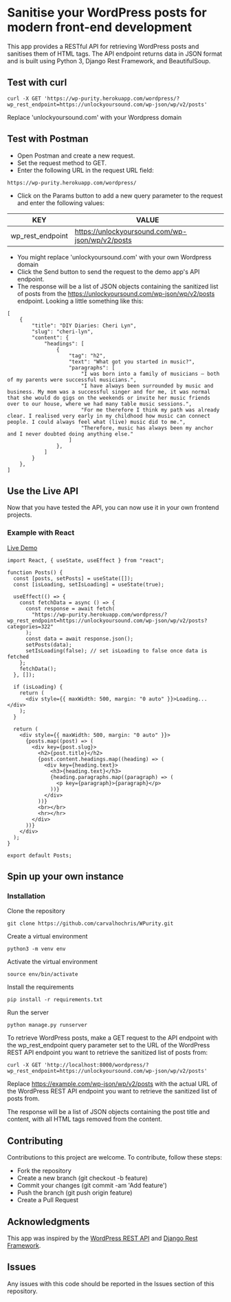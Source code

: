 # Sanitise your WordPress posts for modern front-end development

This app provides a RESTful API for retrieving WordPress posts and sanitises them of HTML tags. The API endpoint returns data in JSON format and is built using Python 3, Django Rest Framework, and BeautifulSoup.

## Test with curl

```
curl -X GET 'https://wp-purity.herokuapp.com/wordpress/?wp_rest_endpoint=https://unlockyoursound.com/wp-json/wp/v2/posts'
```

Replace 'unlockyoursound.com' with your Wordpress domain

## Test with Postman

* Open Postman and create a new request.
* Set the request method to GET.
* Enter the following URL in the request URL field:
```
https://wp-purity.herokuapp.com/wordpress/
```
* Click on the Params button to add a new query parameter to the request and enter the following values:

| KEY | VALUE |
| --- | --- |
| wp_rest_endpoint | https://unlockyoursound.com/wp-json/wp/v2/posts |

* You might replace 'unlockyoursound.com' with your own Wordpress domain
* Click the Send button to send the request to the demo app's API endpoint.
* The response will be a list of JSON objects containing the sanitized list of posts from the https://unlockyoursound.com/wp-json/wp/v2/posts endpoint. Looking a little something like this:

```
[
    {
        "title": "DIY Diaries: Cheri Lyn",
        "slug": "cheri-lyn",
        "content": {
            "headings": [
                {
                    "tag": "h2",
                    "text": "What got you started in music?",
                    "paragraphs": [
                        "I was born into a family of musicians – both of my parents were successful musicians.",
                        "I have always been surrounded by music and business. My mom was a successful singer and for me, it was normal that she would do gigs on the weekends or invite her music friends over to our house, where we had many table music sessions.",
                        "For me therefore I think my path was already clear. I realised very early in my childhood how music can connect people. I could always feel what (live) music did to me.",
                        "Therefore, music has always been my anchor and I never doubted doing anything else."
                    ]
                },
            ]
        }
    },
]
```

## Use the Live API

Now that you have tested the API, you can now use it in your own frontend projects. 

### Example with React

[Live Demo](https://test-purity.vercel.app/)

```
import React, { useState, useEffect } from "react";

function Posts() {
  const [posts, setPosts] = useState([]);
  const [isLoading, setIsLoading] = useState(true);

  useEffect(() => {
    const fetchData = async () => {
      const response = await fetch(
        "https://wp-purity.herokuapp.com/wordpress/?wp_rest_endpoint=https://unlockyoursound.com/wp-json/wp/v2/posts?categories=322"
      );
      const data = await response.json();
      setPosts(data);
      setIsLoading(false); // set isLoading to false once data is fetched
    };
    fetchData();
  }, []);

  if (isLoading) {
    return (
      <div style={{ maxWidth: 500, margin: "0 auto" }}>Loading...</div>
    );
  }

  return (
    <div style={{ maxWidth: 500, margin: "0 auto" }}>
      {posts.map((post) => (
        <div key={post.slug}>
          <h2>{post.title}</h2>
          {post.content.headings.map((heading) => (
            <div key={heading.text}>
              <h3>{heading.text}</h3>
              {heading.paragraphs.map((paragraph) => (
                <p key={paragraph}>{paragraph}</p>
              ))}
            </div>
          ))}
          <br></br>
          <hr></hr>
        </div>
      ))}
    </div>
  );
}

export default Posts;
```

## Spin up your own instance

### Installation
Clone the repository

```
git clone https://github.com/carvalhochris/WPurity.git
```

Create a virtual environment

```
python3 -m venv env
```
Activate the virtual environment
```
source env/bin/activate
```
Install the requirements

```
pip install -r requirements.txt
```
Run the server
```
python manage.py runserver
```

To retrieve WordPress posts, make a GET request to the API endpoint with the wp_rest_endpoint query parameter set to the URL of the WordPress REST API endpoint you want to retrieve the sanitized list of posts from:

```
curl -X GET 'http://localhost:8000/wordpress/?wp_rest_endpoint=https://unlockyoursound.com/wp-json/wp/v2/posts'
```

Replace https://example.com/wp-json/wp/v2/posts with the actual URL of the WordPress REST API endpoint you want to retrieve the sanitized list of posts from.

The response will be a list of JSON objects containing the post title and content, with all HTML tags removed from the content.

## Contributing

Contributions to this project are welcome. To contribute, follow these steps:

* Fork the repository
* Create a new branch (git checkout -b feature)
* Commit your changes (git commit -am 'Add feature')
* Push the branch (git push origin feature)
* Create a Pull Request

## Acknowledgments

This app was inspired by the [WordPress REST API](https://developer.wordpress.org/rest-api/) and [Django Rest Framework](https://www.django-rest-framework.org/).

## Issues

Any issues with this code should be reported in the Issues section of this repository.